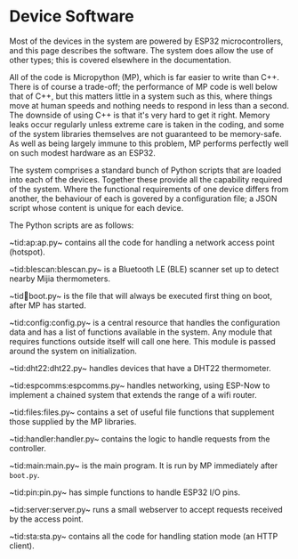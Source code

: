 # Device Software #

Most of the devices in the system are powered by ESP32 microcontrollers, and this page describes the software. The system does allow the use of other types; this is covered elsewhere in the documentation.

All of the code is Micropython (MP), which is far easier to write than C++. There is of course a trade-off; the performance of MP code is well below that of C++, but this matters little in a system such as this, where things move at human speeds and nothing needs to respond in less than a second. The downside of using C++ is that it's very hard to get it right. Memory leaks occur regularly unless extreme care is taken in the coding, and some of the system libraries themselves are not guaranteed to be memory-safe. As well as being largely immune to this problem, MP performs perfectly well on such modest hardware as an ESP32.

The system comprises a standard bunch of Python scripts that are loaded into each of the devices. Together these provide all the capability required of the system. Where the functional requirements of one device differs from another, the behaviour of each is govered by a configuration file; a JSON script whose content is unique for each device.

The Python scripts are as follows:

~tid:ap:ap.py~ contains all the code for handling a network access point (hotspot).

~tid:blescan:blescan.py~ is a Bluetooth LE (BLE) scanner set up to detect nearby Mijia thermometers.

~tid:boot:boot.py~ is the file that will always be executed first thing on boot, after MP has started.

~tid:config:config.py~ is a central resource that handles the configuration data and has a list of functions available in the system. Any module that requires functions outside itself will call one here. This module is passed around the system on initialization.

~tid:dht22:dht22.py~ handles devices that have a DHT22 thermometer.

~tid:espcomms:espcomms.py~ handles networking, using ESP-Now to implement a chained system that extends the range of a wifi router.

~tid:files:files.py~ contains a set of useful file functions that supplement those supplied by the MP libraries.

~tid:handler:handler.py~ contains the logic to handle requests from the controller.

~tid:main:main.py~ is the main program. It is run by MP immediately after `boot.py`.

~tid:pin:pin.py~ has simple functions to handle ESP32 I/O pins.

~tid:server:server.py~ runs a small webserver to accept requests received by the access point.

~tid:sta:sta.py~ contains all the code for handling station mode (an HTTP client).
